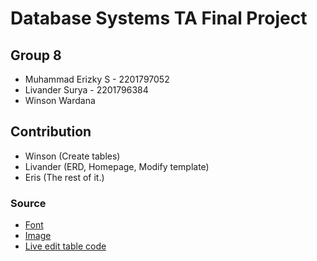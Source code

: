 # Database Systems TA Final Project
## Group 8
- Muhammad Erizky S - 2201797052
- Livander Surya - 2201796384
- Winson Wardana

## Contribution
- Winson (Create tables)
- Livander (ERD, Homepage, Modify template)
- Eris (The rest of it.)

### Source
- [Font]()
- [Image]()
- [Live edit table code](https://www.phpzag.com/create-live-editable-table-with-jquery-php-and-mysql/)
